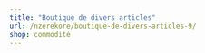 ```yaml
---
title: "Boutique de divers articles"
url: /nzerekore/boutique-de-divers-articles-9/
shop: commodité
---
```

